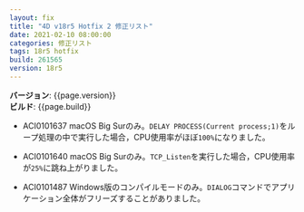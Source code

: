 ```yaml
---
layout: fix
title: "4D v18r5 Hotfix 2 修正リスト"
date: 2021-02-10 08:00:00
categories: 修正リスト
tags: 18r5 hotfix
build: 261565
version: 18r5
---
```


**バージョン**: {{page.version}}  
**ビルド**: {{page.build}}  

* ACI0101637 macOS Big Surのみ。`DELAY PROCESS(Current process;1)`をループ処理の中で実行した場合，CPU使用率がほぼ`100%`になりました。

* ACI0101640 macOS Big Surのみ。`TCP_Listen`を実行した場合，CPU使用率が`25%`に跳ね上がりました。

* ACI0101487 Windows版のコンパイルモードのみ。`DIALOG`コマンドでアプリケーション全体がフリーズすることがありました。
